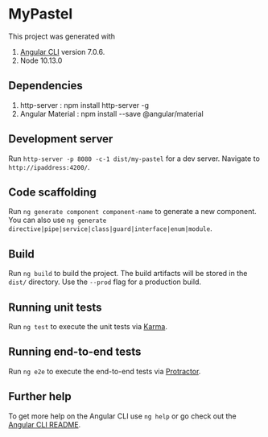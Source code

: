 # MyPastel

This project was generated with 
1. [Angular CLI](https://github.com/angular/angular-cli) version 7.0.6.
2. Node 10.13.0

## Dependencies
1. http-server : npm install http-server -g
2. Angular Material : npm install --save @angular/material

## Development server

Run `http-server -p 8080 -c-1 dist/my-pastel` for a dev server. Navigate to `http://ipaddress:4200/`. 

## Code scaffolding

Run `ng generate component component-name` to generate a new component. You can also use `ng generate directive|pipe|service|class|guard|interface|enum|module`.

## Build

Run `ng build` to build the project. The build artifacts will be stored in the `dist/` directory. Use the `--prod` flag for a production build.

## Running unit tests

Run `ng test` to execute the unit tests via [Karma](https://karma-runner.github.io).

## Running end-to-end tests

Run `ng e2e` to execute the end-to-end tests via [Protractor](http://www.protractortest.org/).

## Further help

To get more help on the Angular CLI use `ng help` or go check out the [Angular CLI README](https://github.com/angular/angular-cli/blob/master/README.md).
